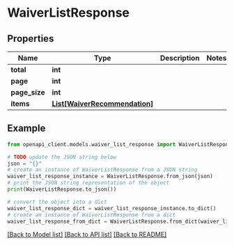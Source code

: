 # WaiverListResponse


## Properties

Name | Type | Description | Notes
------------ | ------------- | ------------- | -------------
**total** | **int** |  | 
**page** | **int** |  | 
**page_size** | **int** |  | 
**items** | [**List[WaiverRecommendation]**](WaiverRecommendation.md) |  | 

## Example

```python
from openapi_client.models.waiver_list_response import WaiverListResponse

# TODO update the JSON string below
json = "{}"
# create an instance of WaiverListResponse from a JSON string
waiver_list_response_instance = WaiverListResponse.from_json(json)
# print the JSON string representation of the object
print(WaiverListResponse.to_json())

# convert the object into a dict
waiver_list_response_dict = waiver_list_response_instance.to_dict()
# create an instance of WaiverListResponse from a dict
waiver_list_response_from_dict = WaiverListResponse.from_dict(waiver_list_response_dict)
```
[[Back to Model list]](../README.md#documentation-for-models) [[Back to API list]](../README.md#documentation-for-api-endpoints) [[Back to README]](../README.md)


